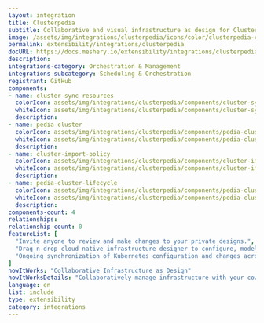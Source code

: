 ```yaml
---
layout: integration
title: Clusterpedia
subtitle: Collaborative and visual infrastructure as design for Clusterpedia
image: /assets/img/integrations/clusterpedia/icons/color/clusterpedia-color.svg
permalink: extensibility/integrations/clusterpedia
docURL: https://docs.meshery.io/extensibility/integrations/clusterpedia
description: 
integrations-category: Orchestration & Management
integrations-subcategory: Scheduling & Orchestration
registrant: GitHub
components: 
- name: cluster-sync-resources
  colorIcon: assets/img/integrations/clusterpedia/components/cluster-sync-resources/icons/color/cluster-sync-resources-color.svg
  whiteIcon: assets/img/integrations/clusterpedia/components/cluster-sync-resources/icons/white/cluster-sync-resources-white.svg
  description: 
- name: pedia-cluster
  colorIcon: assets/img/integrations/clusterpedia/components/pedia-cluster/icons/color/pedia-cluster-color.svg
  whiteIcon: assets/img/integrations/clusterpedia/components/pedia-cluster/icons/white/pedia-cluster-white.svg
  description: 
- name: cluster-import-policy
  colorIcon: assets/img/integrations/clusterpedia/components/cluster-import-policy/icons/color/cluster-import-policy-color.svg
  whiteIcon: assets/img/integrations/clusterpedia/components/cluster-import-policy/icons/white/cluster-import-policy-white.svg
  description: 
- name: pedia-cluster-lifecycle
  colorIcon: assets/img/integrations/clusterpedia/components/pedia-cluster-lifecycle/icons/color/pedia-cluster-lifecycle-color.svg
  whiteIcon: assets/img/integrations/clusterpedia/components/pedia-cluster-lifecycle/icons/white/pedia-cluster-lifecycle-white.svg
  description: 
components-count: 4
relationships: 
relationship-count: 0
featureList: [
  "Invite anyone to review and make changes to your private designs.",
  "Drag-n-drop cloud native infrastructure designer to configure, model, and deploy your workloads.",
  "Ongoing synchronization of Kubernetes configuration and changes across any number of clusters."
]
howItWorks: "Collaborative Infrastructure as Design"
howItWorksDetails: "Collaboratively manage infrastructure with your coworkers synchronously sharing the same designs."
language: en
list: include
type: extensibility
category: integrations
---
```

